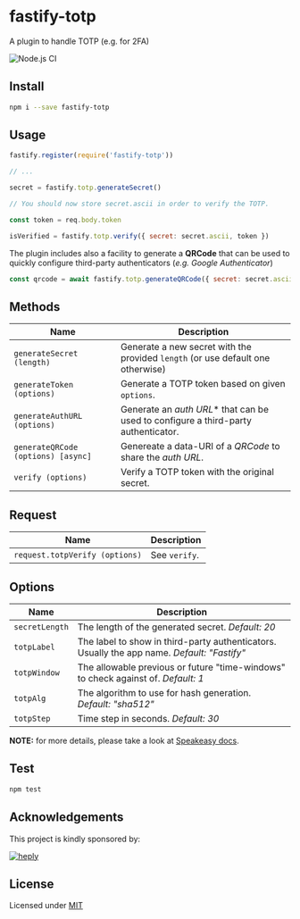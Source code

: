 # fastify-totp

A plugin to handle TOTP (e.g. for 2FA)

![Node.js CI](https://github.com/heply/fastify-totp/workflows/Node.js%20CI/badge.svg)

## Install

```bash
npm i --save fastify-totp
```

## Usage

```js
fastify.register(require('fastify-totp'))

// ...

secret = fastify.totp.generateSecret()

// You should now store secret.ascii in order to verify the TOTP.

const token = req.body.token

isVerified = fastify.totp.verify({ secret: secret.ascii, token })
```

The plugin includes also a facility to generate a **QRCode** that can be used
to quickly configure third-party authenticators (*e.g. Google Authenticator*)

```js
const qrcode = await fastify.totp.generateQRCode({ secret: secret.ascii })
```

## Methods

| Name                                | Description                                                                        |
|-------------------------------------|------------------------------------------------------------------------------------|
| `generateSecret (length)`           | Generate a new secret with the provided `length` (or use default one otherwise)    |
| `generateToken (options)`           | Generate a TOTP token based on given `options`.                                    |
| `generateAuthURL (options)`         | Generate an *auth URL** that can be used to configure a third-party authenticator. |
| `generateQRCode (options) [async]`  | Genereate a data-URI of a *QRCode* to share the *auth URL*.                        |
| `verify (options)`                  | Verify a TOTP token with the original secret.                                      |

## Request

| Name                            | Description                                                   |
|---------------------------------|---------------------------------------------------------------|
| `request.totpVerify (options)`  | See `verify`.                                                 |

## Options

| Name               | Description                                                                                  |
|--------------------|----------------------------------------------------------------------------------------------|
| `secretLength`     |  The length of the generated secret. *Default: 20*                                           |
| `totpLabel`        |  The label to show in third-party authenticators. Usually the app name. *Default: "Fastify"* |
| `totpWindow`       |  The allowable previous or future "time-windows" to check against of. *Default: 1*           |
| `totpAlg`          |  The algorithm to use for hash generation. *Default: "sha512"*                               |
| `totpStep`         |  Time step in seconds. *Default: 30*                                                         |

**NOTE:** for more details, please take a look at [Speakeasy docs](https://www.npmjs.com/package/speakeasy#documentation).

## Test

```bash
npm test
```

## Acknowledgements

This project is kindly sponsored by:

[![heply](https://raw.githack.com/heply/brand/master/heply-logo.svg)](https://www.heply.it)

## License

Licensed under [MIT](./LICENSE)
